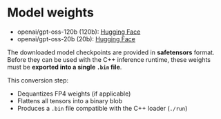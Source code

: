 # Model weights

- openai/gpt-oss-120b (120b): [Hugging Face](https://huggingface.co/openai/gpt-oss-120b)
- openai/gpt-oss-20b (20b): [Hugging Face](https://huggingface.co/openai/gpt-oss-20b)

The downloaded model checkpoints are provided in **safetensors** format.
Before they can be used with the C++ inference runtime, these weights must be **exported into a single `.bin` file**.

This conversion step:

- Dequantizes FP4 weights (if applicable)
- Flattens all tensors into a binary blob
- Produces a `.bin` file compatible with the C++ loader (`./run`)
